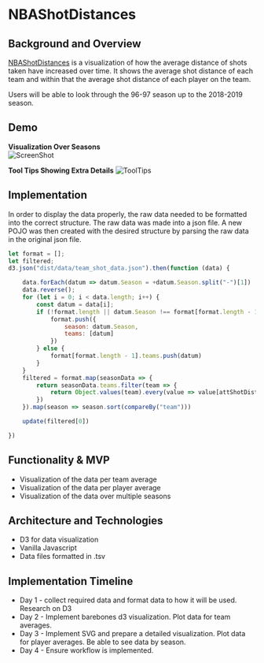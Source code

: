 # NBAShotDistances

## Background and Overview 
[NBAShotDistances](https://sjaisongyoon.github.io/NBAShotDistances/) is a visualization of how the average distance of shots taken have increased over time. It shows the average shot distance of each team and within that the average shot distance of each player on the team.

Users will be able to look through the 96-97 season up to the 2018-2019 season.

## Demo

**Visualization Over Seasons**
<br>
![ScreenShot](https://i.imgur.com/wGd4Twj.gif)

**Tool Tips Showing Extra Details**
![ToolTips](https://i.imgur.com/8nF29N4.png)

## Implementation
In order to display the data properly, the raw data needed to be formatted into the correct structure. The raw data was made into a json file. A new POJO was then created with the desired structure by parsing the raw data in the original json file. 

```javascript
let format = [];
let filtered;
d3.json("dist/data/team_shot_data.json").then(function (data) {

    data.forEach(datum => datum.Season = +datum.Season.split("-")[1])
    data.reverse();
    for (let i = 0; i < data.length; i++) {
        const datum = data[i];
        if (!format.length || datum.Season !== format[format.length - 1].season) {
            format.push({
                season: datum.Season,
                teams: [datum]
            })
        } else {
            format[format.length - 1].teams.push(datum)
        }
    }
    filtered = format.map(seasonData => {
        return seasonData.teams.filter(team => {
            return Object.values(team).every(value => value[attShotDist] !== null)
        })
    }).map(season => season.sort(compareBy("team")))

    update(filtered[0])

})
```


## Functionality & MVP
* Visualization of the data per team average
* Visualization of the data per player average
* Visualization of the data over multiple seasons 

## Architecture and Technologies
* D3 for data visualization
* Vanilla Javascript
* Data files formatted in .tsv

## Implementation Timeline
* Day 1 - collect required data and format data to how it will be used. Research on D3
* Day 2 - Implement barebones d3 visualization. Plot data for team averages.  
* Day 3 - Implement SVG and prepare a detailed visualization. Plot data for player averages. Be able to see data by season.
* Day 4 - Ensure workflow is implemented. 
